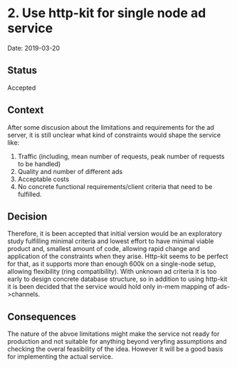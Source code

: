 # 2. Use http-kit for single node ad service

Date: 2019-03-20

## Status

Accepted

## Context

After some discusion about the limitations and requirements for the ad server, it is still unclear what kind of constraints would shape the service like:
1. Traffic (including, mean number of requests, peak number of requests to be handled)
2. Quality and number of different ads
3. Acceptable costs
4. No concrete functional requirements/client criteria that need to be fulfilled.

## Decision

Therefore, it is been accepted that initial version would be an exploratory study fulfilling minimal criteria and lowest effort to have minimal viable product and, smallest amount of code, allowing rapid change and application of the constraints when they arise.
Http-kit seems to be perfect for that, as it supports more than enough 600k on a single-node setup, allowing flexibility (ring compatibility). With unknown ad criteria it is too early to design concrete database structure, so in addition to using http-kit it is been decided that the service would hold only in-mem mapping of ads->channels. 

## Consequences

The nature of the abvoe limitations might make the service not ready for production and not suitable for anything beyond veryfing assumptions and checking the overal feasibility of the idea. However it will be a good basis for implementing the actual service.
